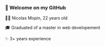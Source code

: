### 👋 Welcome on my GitHub 


🧑🏻 Nicolas Mopin, 22 years old

🎓 Graduated of a master in web developement

✨ 3+ years experience
